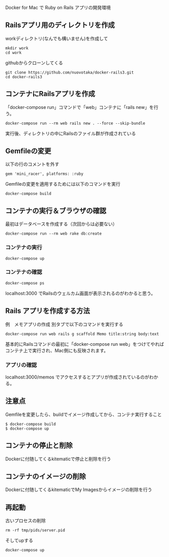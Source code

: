 Docker for Mac で Ruby on Rails アプリの開発環境

## Railsアプリ用のディレクトリを作成
workディレクトリ(なんでも構いません)を作成して
```
mkdir work
cd work
```
githubからクローンしてくる
```
git clone https://github.com/nuovotaka/docker-rails3.git
cd docker-rails3
```

## コンテナにRailsアプリを作成

「docker-compose run」コマンドで「web」コンテナに「rails new」を行う。
```
docker-compose run --rm web rails new . --force --skip-bundle
```
実行後、ディレクトリの中にRailsのファイル群が作成されている

## Gemfileの変更

以下の行のコメントを外す
```
gem 'mini_racer', platforms: :ruby
```
Gemfileの変更を適用するためには以下のコマンドを実行
```
docker-compose build
```

## コンテナの実行＆ブラウザの確認

最初はデータベースを作成する（次回からは必要ない）
```
docker-compose run --rm web rake db:create
```

### コンテナの実行

```
docker-compose up
```

### コンテナの確認

```
docker-compose ps
```

localhost:3000 でRailsのウェルカム画面が表示されるのがわかると思う。

## Rails アプリを作成する方法

例　メモアプリの作成
別タブで以下のコマンドを実行する
```
docker-compose run web rails g scaffold Memo title:string body:text
```

基本的にRailsコマンドの最初に「docker-compose run web」をつけてやればコンテナ上で実行され、Mac側にも反映されます。

### アプリの確認

localhost:3000/memos でアクセスするとアプリが作成されているのがわかる。

## 注意点

Gemfileを変更したら、buildでイメージ作成してから、コンテナ実行すること
```
$ docker-compose build
$ docker-compose up
```

## コンテナの停止と削除
Dockerに付随してくるkitematicで停止と削除を行う

## コンテナのイメージの削除
Dockerに付随してくるkitematicでMy Imagesからイメージの削除を行う

## 再起動
古いプロセスの削除
```
rm -rf tmp/pids/server.pid
```
そしてupする
```
docker-compose up
```
